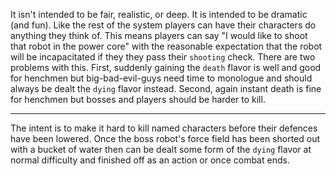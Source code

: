 It isn't intended to be fair, realistic, or deep. It is intended to be dramatic (and fun). Like the rest of the system players can have their characters do anything they think of. This means players can say "I would like to shoot that robot in the power core" with the reasonable expectation that the robot will be incapacitated if they they pass their `shooting` check. There are two problems with this. First, suddenly gaining the `death` flavor is well and good for henchmen but big-bad-evil-guys need time to monologue and should always be dealt the `dying` flavor instead. Second, again instant death is fine for henchmen but bosses and players should be harder to kill. 

---

The intent is to make it hard to kill named characters before their defences have been lowered. Once the boss robot's force field has been shorted out with a bucket of water then can be dealt some form of the `dying` flavor at normal difficulty and finished off as an action or once combat ends. 
<!-- this should be a BRIEF description of combat and a more lengthy description of why it is necessary -->
